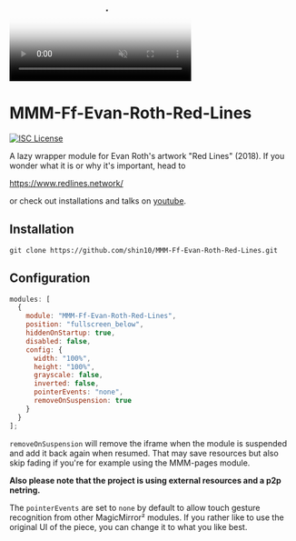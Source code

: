 <video width="320" muted="" loop="" playsinline="" autoplay="autoplay" poster="https://www.redlines.network/videos/PHONE%20COMPUTER_02_SQ.jpg">
  <source src="https://www.redlines.network/videos/PHONE%20COMPUTER_02_SQ-rf24.mp4" type="video/mp4">
</video>

# MMM-Ff-Evan-Roth-Red-Lines

[![ISC License](https://img.shields.io/badge/license-ISC-blue.svg)](https://choosealicense.com/licenses/isc)

A lazy wrapper module for Evan Roth's artwork "Red Lines" (2018).
If you wonder what it is or why it's important, head to

https://www.redlines.network/

or check out installations and talks on [youtube](https://www.youtube.com/results?search_query=evan+roth+red+lines).

## Installation

```
git clone https://github.com/shin10/MMM-Ff-Evan-Roth-Red-Lines.git
```

## Configuration

```javascript
modules: [
  {
    module: "MMM-Ff-Evan-Roth-Red-Lines",
    position: "fullscreen_below",
    hiddenOnStartup: true,
    disabled: false,
    config: {
      width: "100%",
      height: "100%",
      grayscale: false,
      inverted: false,
      pointerEvents: "none",
      removeOnSuspension: true
    }
  }
];
```

`removeOnSuspension` will remove the iframe when the module is suspended and add it back again when resumed. That may save resources but also skip fading if you're for example using the MMM-pages module.

**Also please note that the project is using external resources and a p2p netring.**

The `pointerEvents` are set to `none` by default to allow touch gesture recognition from other MagicMirror² modules. If you rather like to use the original UI of the piece, you can change it to what you like best.